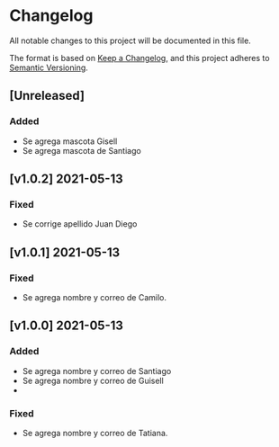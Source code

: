 # Changelog
All notable changes to this project will be documented in this file.

The format is based on [Keep a Changelog](https://keepachangelog.com/en/1.0.0/),
and this project adheres to [Semantic Versioning](https://semver.org/spec/v2.0.0.html).

## [Unreleased]
### Added
- Se agrega mascota Gisell
- Se agrega mascota de Santiago


## [v1.0.2] 2021-05-13
### Fixed
- Se corrige apellido Juan Diego

## [v1.0.1] 2021-05-13 
### Fixed 
- Se agrega nombre y correo de Camilo.

## [v1.0.0] 2021-05-13
### Added
- Se agrega nombre y correo de Santiago
- Se agrega nombre y correo de Guisell
- 
### Fixed
- Se agrega nombre y correo de Tatiana.
